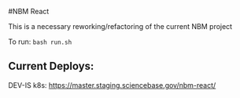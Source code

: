 #NBM React

This is a necessary reworking/refactoring of the current NBM project

To run: `bash run.sh`

## Current Deploys:
DEV-IS k8s: https://master.staging.sciencebase.gov/nbm-react/